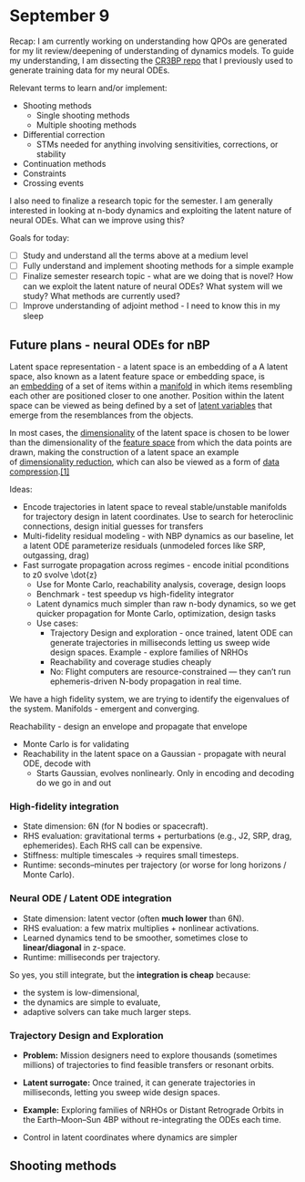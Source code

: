 # September 9

Recap: I am currently working on understanding how QPOs are generated for my lit review/deepening of understanding of dynamics models. To guide my understanding, I am dissecting the [CR3BP repo](https://github.com/DhruvJ22/Astrodynamics_Research) that I previously used to generate training data for my neural ODEs.

Relevant terms to learn and/or implement:
- Shooting methods
	- Single shooting methods
	- Multiple shooting methods
- Differential correction
	- STMs needed for anything involving sensitivities, corrections, or stability
- Continuation methods
- Constraints
- Crossing events

I also need to finalize a research topic for the semester. I am generally interested in looking at n-body dynamics and exploiting the latent nature of neural ODEs. What can we improve using this?

Goals for today:
- [ ]  Study and understand all the terms above at a medium level
- [ ]  Fully understand and implement shooting methods for a simple example
- [ ]  Finalize semester research topic - what are we doing that is novel? How can we exploit the latent nature of neural ODEs? What system will we study? What methods are currently used?
- [ ] Improve understanding of adjoint method - I need to know this in my sleep

## Future plans - neural ODEs for nBP
Latent space representation - a latent space is an embedding of a A latent space, also known as a latent feature space or embedding space, is an [embedding](https://en.wikipedia.org/wiki/Embedding "Embedding") of a set of items within a [manifold](https://en.wikipedia.org/wiki/Manifold "Manifold") in which items resembling each other are positioned closer to one another. Position within the latent space can be viewed as being defined by a set of [latent variables](https://en.wikipedia.org/wiki/Latent_variable "Latent variable") that emerge from the resemblances from the objects.

In most cases, the [dimensionality](https://en.wikipedia.org/wiki/Dimensionality "Dimensionality") of the latent space is chosen to be lower than the dimensionality of the [feature space](https://en.wikipedia.org/wiki/Feature_space "Feature space") from which the data points are drawn, making the construction of a latent space an example of [dimensionality reduction](https://en.wikipedia.org/wiki/Dimensionality_reduction "Dimensionality reduction"), which can also be viewed as a form of [data compression](https://en.wikipedia.org/wiki/Data_compression "Data compression").[[1]](https://en.wikipedia.org/wiki/Latent_space#cite_note-1)

Ideas:
- Encode trajectories in latent space to reveal stable/unstable manifolds for trajectory design in latent coordinates. Use to search for heteroclinic connections, design initial guesses for transfers
- Multi-fidelity residual modeling - with NBP dynamics as our baseline, let a latent ODE parameterize residuals (unmodeled forces like SRP, outgassing, drag)
- Fast surrogate propagation across regimes - encode initial pconditions to z0 svolve \dot{z}
	- Use for Monte Carlo, reachability analysis, coverage, design loops
	- Benchmark - test speedup vs high-fidelity integrator
	- Latent dynamics much simpler than raw n-body dynamics, so we get quicker propagation for Monte Carlo, optimization, design tasks
	- Use cases:
		- Trajectory Design and exploration - once trained, latent ODE can generate trajectories in milliseconds letting us sweep wide design spaces. Example - explore families of NRHOs 
		- Reachability and coverage studies cheaply
		- No: Flight computers are resource-constrained — they can’t run ephemeris-driven N-body propagation in real time.

We have a high fidelity system, we are trying to identify the eigenvalues of the system. Manifolds - emergent and converging. 

Reachability - design an envelope and propagate that envelope 
- Monte Carlo is for validating
- Reachability in the latent space on a Gaussian - propagate with neural ODE, decode with 
	- Starts Gaussian, evolves nonlinearly. Only in encoding and decoding do we go in and out 
### **High-fidelity integration**

- State dimension: 6N (for N bodies or spacecraft).
- RHS evaluation: gravitational terms + perturbations (e.g., J2, SRP, drag, ephemerides). Each RHS call can be expensive.
- Stiffness: multiple timescales → requires small timesteps.
- Runtime: seconds–minutes per trajectory (or worse for long horizons / Monte Carlo).

  

### **Neural ODE / Latent ODE integration**

- State dimension: latent vector (often **much lower** than 6N).
- RHS evaluation: a few matrix multiplies + nonlinear activations.
- Learned dynamics tend to be smoother, sometimes close to **linear/diagonal** in z-space.
- Runtime: milliseconds per trajectory.

So yes, you still integrate, but the **integration is cheap** because:
- the system is low-dimensional,
- the dynamics are simple to evaluate,
- adaptive solvers can take much larger steps.
### **Trajectory Design and Exploration**

- **Problem:** Mission designers need to explore thousands (sometimes millions) of trajectories to find feasible transfers or resonant orbits.
    
- **Latent surrogate:** Once trained, it can generate trajectories in milliseconds, letting you sweep wide design spaces.
    
- **Example:** Exploring families of NRHOs or Distant Retrograde Orbits in the Earth–Moon–Sun 4BP without re-integrating the ODEs each time.
- Control in latent coordinates where dynamics are simpler
## Shooting methods


